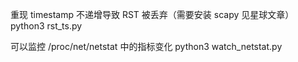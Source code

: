 重现 timestamp 不递增导致 RST 被丢弃（需要安装 scapy 见星球文章）
python3 rst_ts.py

可以监控 /proc/net/netstat 中的指标变化
python3 watch_netstat.py 
